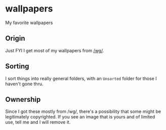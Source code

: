 # wallpapers
My favorite wallpapers
## Origin

Just FYI I get most of my wallpapers from [/wg/](http://4chan.org/wg).

## Sorting

I sort things into really general folders, with an `Unsorted` folder for those I haven't gone thru.

## Ownership

Since I got these mostly from /wg/, there's a possibility that some might be legitimately copyrighted. If you see an image that is yours and of limited use, tell me and I will remove it.

